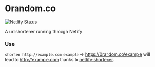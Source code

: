 # 0random.co

[![Netlify Status](https://img.shields.io/endpoint.svg?url=https%3A%2F%2Fdeveloper.oswaldlabs.com%2Fnetlify-status%2F3a3eda25-6d32-462a-9308-e9eb167b586a&style=for-the-badge&logo=netlify)](https://app.netlify.com/sites/0random/deploys)

A url shortener running through Netlify

### Use
`shorten http://example.com example` -> https://0random.co/example will lead to http://example.com thanks to [netlify-shortener](https://github.com/kentcdodds/netlify-shortener).
